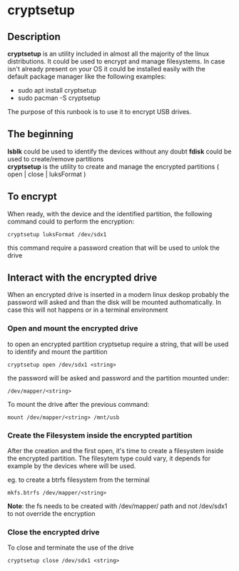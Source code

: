 # cryptsetup

## Description
**cryptsetup** is an utility included in almost all the majority of the linux distributions.
It could be used to encrypt and manage filesystems.
In case isn't already present on your OS it could be installed easily with the  
default package manager like the following examples:

- sudo apt install cryptsetup
- sudo pacman -S cryptsetup

The purpose of this runbook is to use it to encrypt USB drives.

## The beginning
**lsblk** could be used to identify the devices without any doubt 
**fdisk** could be used to create/remove partitions  
**cryptsetup** is the utility to create and manage the encrypted partitions ( open | close | luksFormat )  



## To encrypt 
When ready, with the device and the identified partition, the following command could to perform
the encryption:

```
cryptsetup luksFormat /dev/sdx1
```
this command require a password creation that will be used to unlok the drive

## Interact with the encrypted drive
When an encrypted drive is inserted in a modern linux deskop probably the password will asked
and than the disk will be mounted authomatically.
In case this will not happens or in a terminal environment

### Open and mount the encrypted drive
to open an encrypted partition cryptsetup require a string, that will be used to identify and mount
the partition

```
cryptsetup open /dev/sdx1 <string>
```
the password will be asked and password and the partition mounted under:  
```
/dev/mapper/<string>
```

To mount the drive after the previous command:
```
mount /dev/mapper/<string> /mnt/usb
```

### Create the Filesystem inside the encrypted partition
After the creation and the first open, it's time to create a filesystem inside the encrypted partition.
The filesytem type could vary, it depends for example by the devices where will be used.

eg. to create a btrfs filesystem from the terminal

```
mkfs.btrfs /dev/mapper/<string>
```
**Note**: the fs needs to be created with /dev/mapper/ path and not /dev/sdx1 to not override the encryption 


### Close the encrypted drive
To close and terminate the use of the drive
```
cryptsetup close /dev/sdx1 <string>
```